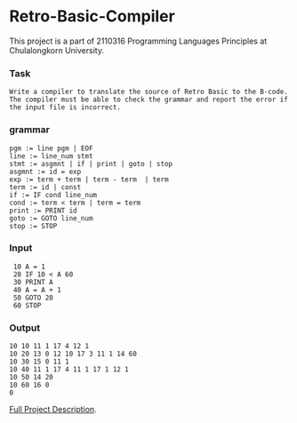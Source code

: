# Retro-Basic-Compiler
This project is a part of 2110316 Programming Languages Principles at Chulalongkorn University.

### Task 
    Write a compiler to translate the source of Retro Basic to the B-code. The compiler must be able to check the grammar and report the error if the input file is incorrect.
   
### grammar
    pgm := line pgm | EOF  
    line := line_num stmt  
    stmt := asgmnt | if | print | goto | stop  
    asgmnt := id = exp  
    exp := term + term | term - term  | term
    term := id | const  
    if := IF cond line_num  
    cond := term < term | term = term  
    print := PRINT id  
    goto := GOTO line_num  
    stop := STOP  
   
### Input
     10 A = 1
     20 IF 10 < A 60 
     30 PRINT A
     40 A = A + 1
     50 GOTO 20
     60 STOP
    
### Output
    10 10 11 1 17 4 12 1
    10 20 13 0 12 10 17 3 11 1 14 60
    10 30 15 0 11 1
    10 40 11 1 17 4 11 1 17 1 12 1
    10 50 14 20
    10 60 16 0
    0
    
[Full Project Description](https://www.cp.eng.chula.ac.th/~piak/teaching/prolang/2018/retro-basic.htm).
